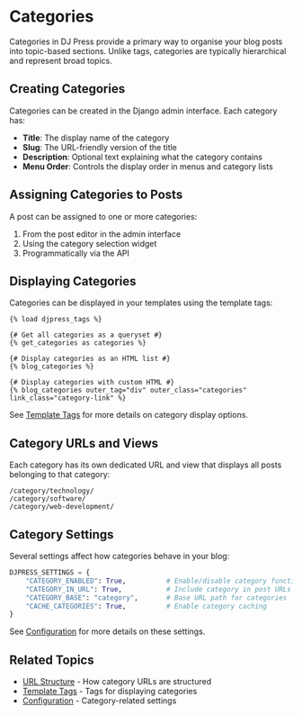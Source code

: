 # Categories

Categories in DJ Press provide a primary way to organise your blog posts into topic-based sections. Unlike tags,
categories are typically hierarchical and represent broad topics.

## Creating Categories

Categories can be created in the Django admin interface. Each category has:

- **Title**: The display name of the category
- **Slug**: The URL-friendly version of the title
- **Description**: Optional text explaining what the category contains
- **Menu Order**: Controls the display order in menus and category lists

## Assigning Categories to Posts

A post can be assigned to one or more categories:

1. From the post editor in the admin interface
2. Using the category selection widget
3. Programmatically via the API

## Displaying Categories

Categories can be displayed in your templates using the template tags:

```django
{% load djpress_tags %}

{# Get all categories as a queryset #}
{% get_categories as categories %}

{# Display categories as an HTML list #}
{% blog_categories %}

{# Display categories with custom HTML #}
{% blog_categories outer_tag="div" outer_class="categories" link_class="category-link" %}
```

See [Template Tags](templatetags.md#blog_categories) for more details on category display options.

## Category URLs and Views

Each category has its own dedicated URL and view that displays all posts belonging to that category:

```text
/category/technology/
/category/software/
/category/web-development/
```

## Category Settings

Several settings affect how categories behave in your blog:

```python
DJPRESS_SETTINGS = {
    "CATEGORY_ENABLED": True,          # Enable/disable category functionality
    "CATEGORY_IN_URL": True,           # Include category in post URLs
    "CATEGORY_BASE": "category",       # Base URL path for categories
    "CACHE_CATEGORIES": True,          # Enable category caching
}
```

See [Configuration](configuration.md) for more details on these settings.

## Related Topics

- [URL Structure](url_structure.md) - How category URLs are structured
- [Template Tags](templatetags.md) - Tags for displaying categories
- [Configuration](configuration.md) - Category-related settings
